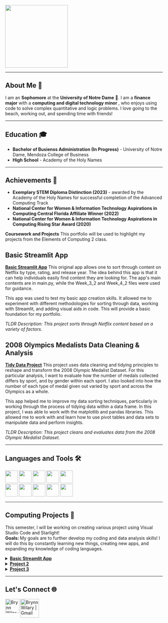 <code><img height="200px" src= "https://media.licdn.com/dms/image/v2/C4E1BAQFLFaX4Mx3MCw/company-background_10000/company-background_10000/0/1586803786153/notre_dame_executive_education_cover?e=2147483647&v=beta&t=bQ6aXoMHkUxVyPNDeTHS2gheG3plahiufq6CTx2S5C4" ></code>
___

## About Me 👋
I am an **Sophomore** at the **University of Notre Dame** 🏰. I am a **finance major** with a **computing and digital technology minor** , who enjoys using code to solve complex quantitative and logic problems. I love going to the beach, working out, and spending time with friends!

___
## Education 🎓
- **Bachelor of Busienss Administration (In Progress)** - University of Notre Dame, Mendoza College of Business
- **High School** - Academy of the Holy Names

___
## Achievements 📜
- **Exemplary STEM Diploma Distinction (2023)** - awarded by the Academy of the Holy Names for successful completion of the Advanced Computing Track
- **National Center for Women & Information Technology Aspirations in Computing Central Florida Affiliate Winner (2022)**
- **National Center for Women & Information Technology Aspirations in Computing Rising Star Award (2020)**

<strong>Coursework and Projects</strong>
This portfolio will be used to highlight my projects from the Elements of Computing 2 class.

## Basic Streamlit App
<a href='https://github.com/brwilary23/Wilary-Python-Portfolio'><strong>Basic Streamlit App</strong></a>
This original app allows one to sort through content on Netflix by type, rating, and release year. The idea behind this app is that it can help individuals easily find content they are looking for. The app's main contents are in main.py, while the Week_3_2 and Week_4_2 files were used for guidance.

This app was used to test my basic app creation skills. It allowed me to experiment with different methodologies for sorting through data, working with Streamlit, and adding visual aids in code. This will provide a basic foundation for my portfolio.

_TLDR Description:_ _This project sorts through Netflix content based on a variety of factors._

## 2008 Olympics Medalists Data Cleaning & Analysis
<a href='https://github.com/brwilary23/Wilary-Python-Portfolio/tree/main/TidyData-Project'><strong>Tidy Data Project</strong></a>
This project uses data cleaning and tidying principles to reshape and transform the 2008 Olympic Medalist Dataset. For this particular analysis, I want to evaluate how the number of medals collected differs by sport, and by gender within each sport. I also looked into how the number of each type of medal given out varied by sport and across the Olympics as a whole.

This app helped me to improve my data sorting techniques, particularly in working through the process of tidying data within a data frame. In this project, I was able to work with the matplotlib and pandas libraries. This allowed me to work with and learn how to use pivot tables and data sets to manipulate data and perform insights.

_TLDR Description:_ _This project cleans and evaluates data from the 2008 Olympic Medalist Dataset._

___
## Languages and Tools 🛠️
<code><img height="40" src="https://brandslogos.com/wp-content/uploads/images/large/python-logo.png"></code>
<code><img height="40" src="https://cdn.worldvectorlogo.com/logos/logo-javascript.svg"></code>
<code><img height="40" src="https://upload.wikimedia.org/wikipedia/en/thumb/3/30/Java_programming_language_logo.svg/800px-Java_programming_language_logo.svg.png"></code>
<code><img height="40" src="https://encrypted-tbn0.gstatic.com/images?q=tbn:ANd9GcRwuqWn7rCVhqZ_pSlxwVUzlZtFWaOMdbm28A&s"></code>
<code><img height="40" src="assets/tidyverse-logo.png"></code>
<br>
<code><img height="40" src="https://www.onetrust.com/content/dam/onetrust/brand/content/graphic/thumbnail/integrations/OT-integrations-logo-microsoft-power-BI.png"></code>
<code><img height="40" src="https://encrypted-tbn0.gstatic.com/images?q=tbn:ANd9GcRSu9xFbA6COOd9Wq-koFEoAFD7wpFgbvdz6Q&s"></code>
<code><img height="40" src="https://encrypted-tbn0.gstatic.com/images?q=tbn:ANd9GcQ4HEvZnTaArvlXdCrLpn4nu8VqISq4oC4yZg&s"></code>
<code><img height="40" src="https://storage.caktusgroup.com/media/blog-images/logo.png"></code>
<code><img height="40" src="https://upload.wikimedia.org/wikipedia/commons/thumb/f/f9/Salesforce.com_logo.svg/1200px-Salesforce.com_logo.svg.png"></code>

___
## Computing Projects 🚀
This semester, I will be working on creating various project using Visual Studio Code and Starlight! 
<br>
<strong> Goals: </strong>
My goals are to further develop my coding and data analysis skills! I will do this by constantly learning new things, creating new apps, and expanding my knowledge of coding languages.
<br>
<details><summary>
<a href='https://github.com/brwilary23/Wilary-Python-Portfolio'><strong>Basic Streamlit App</strong></a>
</summary>
<br>
<strong>Description: This project sorts through Netflix content based on a variety of factors.</strong>
<br> 
<strong>Skills</strong>
<ul>
  <li>Visual Studio Code
  <li>Streamlit
  <li>Pandas
</ul>
<strong>Python Libraries</strong>
<ul>
  <li>Streamlit</li>
  <li>Pandas</li>
</ul>
</details>

<details><summary>
<a href='https://github.com/dmsmiley/Italian_Restaurant_Review_Boston'><strong>Project 2</strong></a>
</summary>
<br>
<strong>Skills</strong>
<ul>
  <li>Skill A
  <li>Skill B
  <li>Skill C
</ul>
<strong>Python Libraries</strong>
<ul>
  <li>Pandas</li>
  <li>NumPy</li>
</ul>
</details>

<details><summary>
<a href='https://github.com/dmsmiley/USS_Indianapolis'><strong>Project 3</strong></a>
</summary>
<br>
<strong>Skills</strong>
<ul>
  <li>Skill A
  <li>Skill B
  <li>Skill C
</ul>
<strong>Python Libraries</strong>
<ul>
  <li>Pandas</li>
  <li>NumPy</li>
</ul>
</details>

___
## Let's Connect 🌐
<a href="https://www.linkedin.com/in/brynnwilary/">
  <img align="left" alt="Brynn Wilary | LinkedIn" width="45px" src="https://encrypted-tbn0.gstatic.com/images?q=tbn:ANd9GcRokEYt0yyh6uNDKL8uksVLlhZ35laKNQgZ9g&s"/>
</a>
<a href="mailto:bwilary@nd.edu">
  <img align="left" alt="Brynn Wilary | Gmail" width="60px" src="https://upload.wikimedia.org/wikipedia/commons/thumb/7/7e/Gmail_icon_%282020%29.svg/2560px-Gmail_icon_%282020%29.svg.png"/>
</a>

<br>
<br>
<br>
